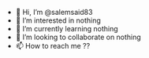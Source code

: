 - 👋 Hi, I’m @salemsaid83
- 👀 I’m interested in nothing
- 🌱 I’m currently learning nothing
- 💞️ I’m looking to collaborate on nothing
- 📫 How to reach me ??

<!---
salemsaid83/salemsaid83 is a ✨ special ✨ repository because its `README.md` (this file) appears on your GitHub profile.
You can click the Preview link to take a look at your changes.
--->
